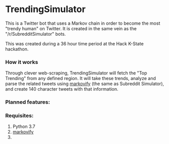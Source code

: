 # TrendingSimulator
This is a Twitter bot that uses a Markov chain in order to become the most "trendy human" on Twitter.
It is created in the same vein as the "/r/SubredditSimulator" bots. 

This was created during a 36 hour time period at the Hack K-State hackathon.  

### How it works

Through clever web-scraping, TrendingSimulator will fetch the "Top Trending" from any 
defined region. It will take these trends, analyze and parse the related tweets using [markovify](https://github.com/jsvine/markovify)
(the same as Subreddit Simulator), and create 140 character tweets with that information. 

### Planned features:


### Requisites:
1. Python 3.7
1. [markovify](https://github.com/jsvine/markovify)
1. 


